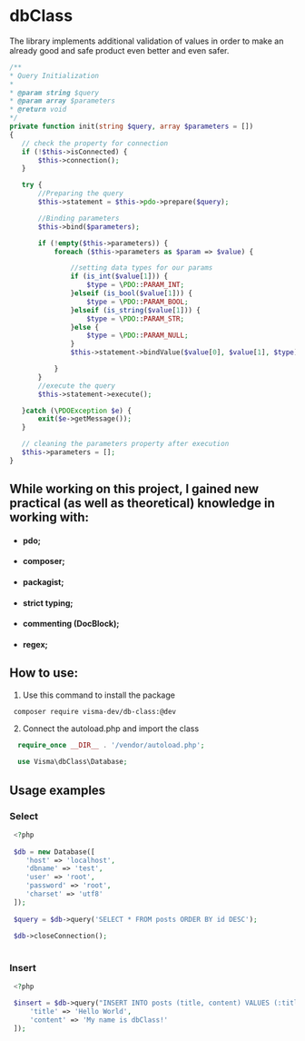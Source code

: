 # dbClass
The library implements additional validation of values in order to make an already good and safe product even better and even safer.

 ```php
/**
 * Query Initialization
 *
 * @param string $query
 * @param array $parameters
 * @return void
 */
private function init(string $query, array $parameters = [])
{
    // check the property for connection
    if (!$this->isConnected) {
        $this->connection();
    }

    try {
        //Preparing the query
        $this->statement = $this->pdo->prepare($query);

        //Binding parameters
        $this->bind($parameters);

        if (!empty($this->parameters)) {
            foreach ($this->parameters as $param => $value) {

                //setting data types for our params
                if (is_int($value[1])) {
                    $type = \PDO::PARAM_INT;
                }elseif (is_bool($value[1])) {
                    $type = \PDO::PARAM_BOOL;
                }elseif (is_string($value[1])) {
                    $type = \PDO::PARAM_STR;
                }else {
                    $type = \PDO::PARAM_NULL;
                }
                $this->statement->bindValue($value[0], $value[1], $type);

            }
        }
        //execute the query
        $this->statement->execute();

    }catch (\PDOException $e) {
        exit($e->getMessage());
    }

    // cleaning the parameters property after execution
    $this->parameters = [];
}
```


## While working on this project, I gained new practical (as well as theoretical) knowledge in working with:

- #### pdo;
- #### composer;
- #### packagist;
- #### strict typing;
- #### commenting (DocBlock);
- #### regex;


## How to use:



1. Use this command to install the package
 ```shell
  composer require visma-dev/db-class:@dev
  ```
  
2. Connect the autoload.php and import the class 
```php
  require_once __DIR__ . '/vendor/autoload.php';
  
  use Visma\dbClass\Database;
```
  
## Usage examples

### Select

 ```php
  <?php
  
  $db = new Database([
     'host' => 'localhost',
     'dbname' => 'test',
     'user' => 'root',
     'password' => 'root',
     'charset' => 'utf8'
  ]);
  
  $query = $db->query('SELECT * FROM posts ORDER BY id DESC');
  
  $db->closeConnection();
  
```
  
  ### Insert
  
 ```php
  <?php

  $insert = $db->query("INSERT INTO posts (title, content) VALUES (:title, :content)", [
      'title' => 'Hello World',
      'content' => 'My name is dbClass!'
  ]);
```
